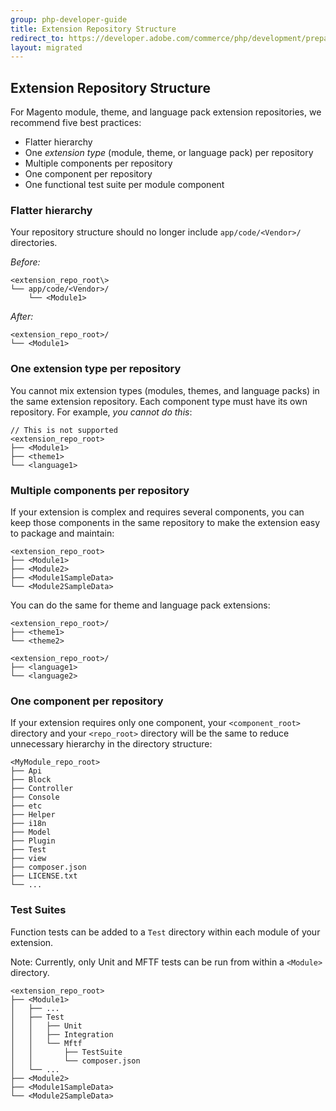 ```yaml
---
group: php-developer-guide
title: Extension Repository Structure
redirect_to: https://developer.adobe.com/commerce/php/development/prepare/extension-repository-structure/
layout: migrated
---
```


## Extension Repository Structure

For Magento module, theme, and language pack extension repositories, we recommend five best practices:

*  Flatter hierarchy
*  One *extension type* (module, theme, or language pack) per repository
*  Multiple components per repository
*  One component per repository
*  One functional test suite per module component

### Flatter hierarchy

Your repository structure should no longer include `app/code/<Vendor>/` directories.

*Before:*

```tree
<extension_repo_root\>
└── app/code/<Vendor>/
    └── <Module1>
```

*After:*

```tree
<extension_repo_root>/
└── <Module1>
```

### One extension type per repository

You cannot mix extension types (modules, themes, and language packs) in the same extension repository. Each component type must have its own repository. For example, *you cannot do this*:

```tree
// This is not supported
<extension_repo_root>
├── <Module1>
├── <theme1>
└── <language1>
```

### Multiple components per repository

If your extension is complex and requires several components, you can keep those components in the same repository to make the extension easy to package and maintain:

```tree
<extension_repo_root>
├── <Module1>
├── <Module2>
├── <Module1SampleData>
└── <Module2SampleData>
```

You can do the same for theme and language pack extensions:

```tree
<extension_repo_root>/
├── <theme1>
└── <theme2>
```
```tree
<extension_repo_root>/
├── <language1>
└── <language2>
```
### One component per repository

If your extension requires only one component, your `<component_root>` directory and your `<repo_root>` directory will be the same to reduce unnecessary hierarchy in the directory structure:

```tree
<MyModule_repo_root>
├── Api
├── Block
├── Controller
├── Console
├── etc
├── Helper
├── i18n
├── Model
├── Plugin
├── Test
├── view
├── composer.json
├── LICENSE.txt
└── ...
```

### Test Suites

Function tests can be added to a `Test` directory within each module of your extension.

Note: Currently, only Unit and MFTF tests can be run from within a `<Module>` directory.

```tree
<extension_repo_root>
├── <Module1>
│   ├── ...
│   ├── Test
│   │   ├── Unit
│   │   ├── Integration
│   │   └── Mftf
│   │       ├── TestSuite
│   │       └── composer.json
│   └── ...
├── <Module2>
├── <Module1SampleData>
└── <Module2SampleData>
```
